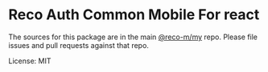 # Reco Auth Common Mobile For react

The sources for this package are in the main [@reco-m/my](http://src.devops.bitech.cn/framework/reco10.mobile.git) repo. Please file issues and pull requests against that repo.

License: MIT
